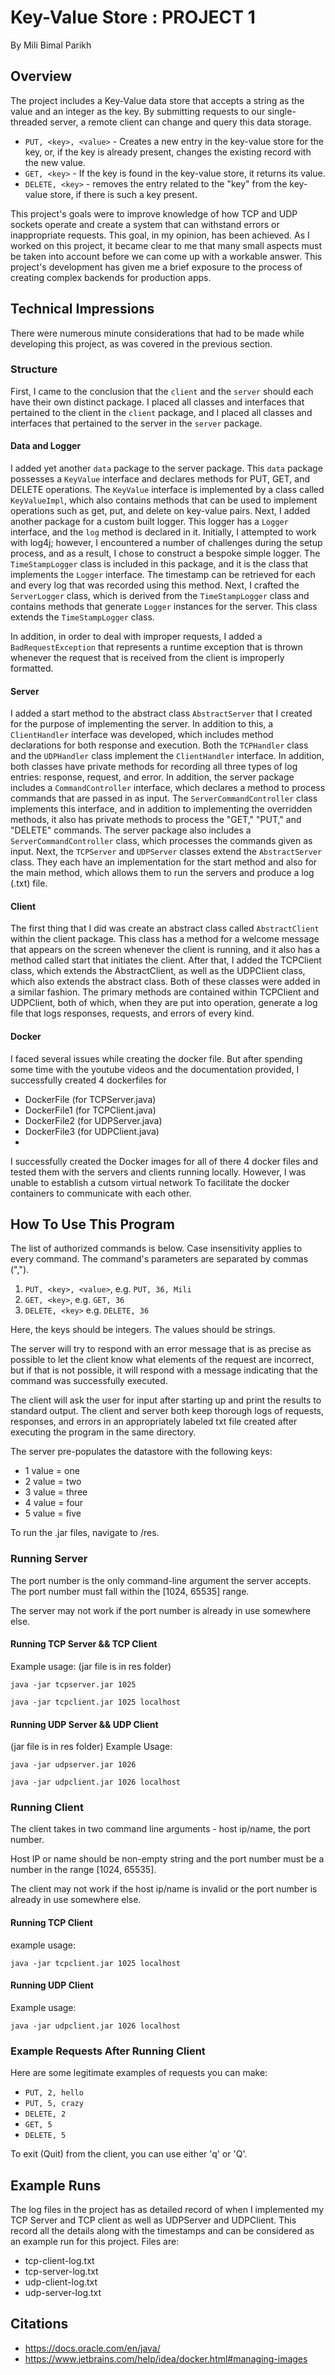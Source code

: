 # Key-Value Store : PROJECT 1
By Mili Bimal Parikh

## Overview

The project includes a Key-Value data store that accepts a string as the value and an integer as the key.
By submitting requests to our single-threaded server, a remote client can change and query this data storage.

- `PUT, <key>, <value>` - Creates a new entry in the key-value store for the key, or, if the key is already present, changes the existing record with the new value.
- `GET, <key>` - If the key is found in the key-value store, it returns its value.
- `DELETE, <key>` - removes the entry related to the "key" from the key-value store, if there is such a key present.

This project's goals were to improve knowledge of how TCP and UDP sockets operate and create a system that can withstand errors or inappropriate requests. This goal, in my opinion, has been achieved. As I worked on this project, it became clear to me that many small aspects must be taken into account before we can come up with a workable answer.
This project's development has given me a brief exposure to the process of creating complex backends for production apps.

## Technical Impressions

There were numerous minute considerations that had to be made while developing this project, as was covered in the previous section.

### Structure

First, I came to the conclusion that the `client` and the `server` should each have their own distinct package. I placed all classes and interfaces that pertained to the client in the `client` package, and I placed all classes and interfaces that pertained to the server in the `server` package.

#### Data and Logger 
I added yet another `data` package to the server package. This `data` package possesses a `KeyValue` interface and declares methods for PUT, GET, and DELETE operations. The `KeyValue` interface is implemented by a class called `KeyValueImpl`, which also contains methods that can be used to implement operations such as get, put, and delete on key-value pairs.
Next, I added another package for a custom built logger. This logger has a `Logger` interface, and the `log` method is declared in it. Initially, I attempted to work with log4j; however, I encountered a number of challenges during the setup process, and as a result, I chose to construct a bespoke simple logger. The `TimeStampLogger` class is included in this package, and it is the class that implements the `Logger` interface. The timestamp can be retrieved for each and every log that was recorded using this method. Next, I crafted the `ServerLogger` class, which is derived from the `TimeStampLogger` class and contains methods that generate `Logger` instances for the server. This class extends the `TimeStampLogger` class.

In addition, in order to deal with improper requests, I added a `BadRequestException` that represents a runtime exception that is thrown whenever the request that is received from the client is improperly formatted.

#### Server
I added a start method to the abstract class `AbstractServer` that I created for the purpose of implementing the server. In addition to this, a `ClientHandler` interface was developed, which includes method declarations for both response and execution. Both the `TCPHandler` class and the `UDPHandler` class implement the `ClientHandler` interface. In addition, both classes have private methods for recording all three types of log entries: response, request, and error.
In addition, the server package includes a `CommandController` interface, which declares a method to process commands that are passed in as input. The `ServerCommandController` class implements this interface, and in addition to implementing the overridden methods, it also has private methods to process the "GET," "PUT," and "DELETE" commands. The server package also includes a `ServerCommandController` class, which processes the commands given as input.
Next, the `TCPServer` and `UDPServer` classes extend the `AbstractServer` class. They each have an implementation for the start method and also for the main method, which allows them to run the servers and produce a log (.txt) file.

#### Client
The first thing that I did was create an abstract class called `AbstractClient` within the client package. This class has a method for a welcome message that appears on the screen whenever the client is running, and it also has a method called start that initiates the client. After that, I added the TCPClient class, which extends the AbstractClient, as well as the UDPClient class, which also extends the abstract class. Both of these classes were added in a similar fashion.
The primary methods are contained within TCPClient and UDPClient, both of which, when they are put into operation, generate a log file that logs responses, requests, and errors of every kind.

#### Docker
I faced several issues while creating the docker file. But after spending some time with the youtube videos and the 
documentation provided, I successfully created 4 dockerfiles for 
- DockerFile (for TCPServer.java)
- DockerFile1 (for TCPClient.java)
- DockerFile2 (for UDPServer.java)
- DockerFile3 (for UDPClient.java)
- 
I successfully created the Docker images for all of there 4 docker files and tested them with the servers
and clients running locally. However, I was unable to establish a cutsom virtual network To facilitate the docker containers to communicate with each other.

## How To Use This Program

The list of authorized commands is below. Case insensitivity applies to every command. The command's parameters are
separated by commas (",").
1. `PUT, <key>, <value>`, e.g. `PUT, 36, Mili`
2. `GET, <key>`, e.g. `GET, 36`
3. `DELETE, <key>` e.g. `DELETE, 36`

Here, the keys should be integers. The values should be strings.

The server will try to respond with an error message that is as precise as possible to let the client know what elements
of the request are incorrect, but if that is not possible, it will respond with a message indicating that the command
was successfully executed.

The client will ask the user for input after starting up and print the results to standard output. The client and server
both keep thorough logs of requests, responses, and errors in an appropriately labeled txt file created after executing
the program in the same directory.

The server pre-populates the datastore with the following keys:
- 1 value = one
- 2 value = two
- 3 value = three
- 4 value = four
- 5 value = five

To run the .jar files, navigate to /res.
### Running Server

The port number is the only command-line argument the server accepts.
The port number must fall within the [1024, 65535] range.

The server may not work if the port number is already in use somewhere else.

#### Running TCP Server && TCP Client

Example usage:
(jar file is in res folder)
```
java -jar tcpserver.jar 1025
```
```
java -jar tcpclient.jar 1025 localhost
```

#### Running UDP Server && UDP Client
(jar file is in res folder)
Example Usage:
```
java -jar udpserver.jar 1026
```
```
java -jar udpclient.jar 1026 localhost
```

### Running Client

The client takes in two command line arguments - host ip/name, the port number.

Host IP or name should be non-empty string and the port number must be a number in the range [1024, 65535].

The client may not work if the host ip/name is invalid or the port number is already in use somewhere else.

#### Running TCP Client

example usage:
```
java -jar tcpclient.jar 1025 localhost
```

#### Running UDP Client

Example usage:
```
java -jar udpclient.jar 1026 localhost
```

### Example Requests After Running Client

Here are some legitimate examples of requests you can make:

- `PUT, 2, hello`
- `PUT, 5, crazy`
- `DELETE, 2`
- `GET, 5`
- `DELETE, 5`

To exit (Quit) from the client, you can use either 'q' or 'Q'.

## Example Runs
The log files in the project has as detailed record of when I implemented my TCP Server and TCP client as well
as UDPServer and UDPClient.
This record all the details along with the timestamps and can be considered as an example run for this project.
Files are:
- tcp-client-log.txt
- tcp-server-log.txt
- udp-client-log.txt
- udp-server-log.txt

## Citations

- https://docs.oracle.com/en/java/
- https://www.jetbrains.com/help/idea/docker.html#managing-images
